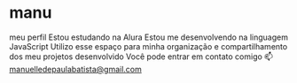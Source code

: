 # manu
meu perfil 
Estou estudando na Alura
Estou me desenvolvendo na linguagem JavaScript
Utilizo esse espaço para minha organização e compartilhamento dos meu projetos desenvolvido
Você pode entrar em contato comigo 📫
manuelledepaulabatista@gmail.com
